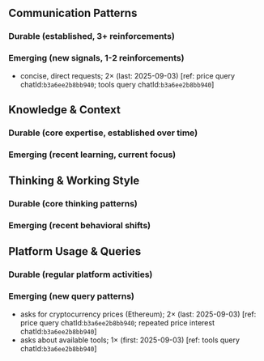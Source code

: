 ## Communication Patterns
### Durable (established, 3+ reinforcements)

### Emerging (new signals, 1-2 reinforcements)
- concise, direct requests; 2× (last: 2025-09-03) [ref: price query chatId:`b3a6ee2b8bb940`; tools query chatId:`b3a6ee2b8bb940`]

## Knowledge & Context
### Durable (core expertise, established over time)

### Emerging (recent learning, current focus)

## Thinking & Working Style
### Durable (core thinking patterns)

### Emerging (recent behavioral shifts)

## Platform Usage & Queries
### Durable (regular platform activities)

### Emerging (new query patterns)
- asks for cryptocurrency prices (Ethereum); 2× (last: 2025-09-03) [ref: price query chatId:`b3a6ee2b8bb940`; repeated price interest chatId:`b3a6ee2b8bb940`]
- asks about available tools; 1× (first: 2025-09-03) [ref: tools query chatId:`b3a6ee2b8bb940`]